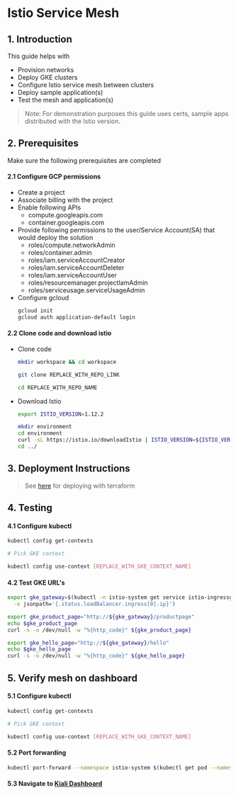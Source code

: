 # Istio Service Mesh



## 1. Introduction
This guide helps with
* Provision networks
* Deploy GKE clusters
* Configure Istio service mesh between clusters
* Deploy sample application(s)
* Test the mesh and application(s)

> Note: For demonstration purposes this guide uses certs, sample apps distributed with the Istio version.



## 2. Prerequisites
Make sure the following prerequisites are completed
#### 2.1 Configure GCP permissions
  * Create a project
  * Associate billing with the project
  * Enable following APIs
    * compute.googleapis.com
    * container.googleapis.com
  * Provide following permissions to the user/Service Account(SA) that would deploy the solution
    * roles/compute.networkAdmin
    * roles/container.admin
    * roles/iam.serviceAccountCreator
    * roles/iam.serviceAccountDeleter
    * roles/iam.serviceAccountUser
    * roles/resourcemanager.projectIamAdmin
    * roles/serviceusage.serviceUsageAdmin
  * Configure gcloud
    ```bash
    gcloud init
    gcloud auth application-default login
    ```
#### 2.2 Clone code and download istio
  * Clone code
    ```bash
    mkdir workspace && cd workspace

    git clone REPLACE_WITH_REPO_LINK

    cd REPLACE_WITH_REPO_NAME
    ```
  * Download Istio
    ```bash
    export ISTIO_VERSION=1.12.2

    mkdir environment
    cd environment
    curl -sL https://istio.io/downloadIstio | ISTIO_VERSION=${ISTIO_VERSION} sh -
    cd ../
    ```



## 3. Deployment Instructions
> See [here](docs/tf_steps.md) for deploying with terraform



## 4. Testing
#### 4.1 Configure kubectl
  ```bash
  kubectl config get-contexts

  # Pick GKE context

  kubectl config use-context [REPLACE_WITH_GKE_CONTEXT_NAME]
  ```

#### 4.2 Test GKE URL's
  ```bash
  export gke_gateway=$(kubectl -n istio-system get service istio-ingressgateway \
    -o jsonpath='{.status.loadBalancer.ingress[0].ip}')
  ```

  ```bash
  export gke_product_page="http://${gke_gateway}/productpage"
  echo $gke_product_page
  curl -s -o /dev/null -w "%{http_code}" ${gke_product_page}
  ```

  ```bash
  export gke_hello_page="http://${gke_gateway}/hello"
  echo $gke_hello_page
  curl -s -o /dev/null -w "%{http_code}" ${gke_hello_page}
  ```


## 5. Verify mesh on dashboard
#### 5.1 Configure kubectl
  ```bash
  kubectl config get-contexts

  # Pick GKE context

  kubectl config use-context [REPLACE_WITH_GKE_CONTEXT_NAME]
  ```

#### 5.2 Port forwarding
  ```bash
  kubectl port-forward --namespace istio-system $(kubectl get pod --namespace istio-system --selector="app.kubernetes.io/instance=kiali,app.kubernetes.io/name=kiali" --output jsonpath='{.items[0].metadata.name}') 8080:20001
  ```

#### 5.3 Navigate to [Kiali Dashboard](http://127.0.0.1:8080/kiali/console/graph/)
